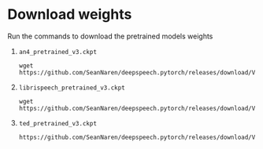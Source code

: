 # Download weights

Run the commands to download the pretrained models weights


1. `an4_pretrained_v3.ckpt`
    ```
    wget https://github.com/SeanNaren/deepspeech.pytorch/releases/download/V3.0/an4_pretrained_v3.ckpt
    ```

2. `librispeech_pretrained_v3.ckpt`
    ```
    wget https://github.com/SeanNaren/deepspeech.pytorch/releases/download/V3.0/librispeech_pretrained_v3.ckpt
    ```

3. `ted_pretrained_v3.ckpt`
    ```
    https://github.com/SeanNaren/deepspeech.pytorch/releases/download/V3.0/ted_pretrained_v3.ckpt
    ```